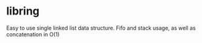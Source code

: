 # libring
Easy to use single linked list data structure. Fifo and stack usage, as well as concatenation in O(1)

